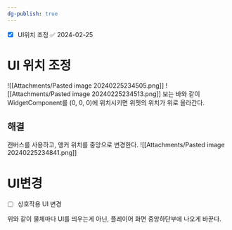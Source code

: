 ```yaml
---
dg-publish: true
---
```


- [x] UI위치 조정 ✅ 2024-02-25
# UI 위치 조정
![[Attachments/Pasted image 20240225234505.png]]
![[Attachments/Pasted image 20240225234513.png]]
보는 바와 같이 WidgetComponent를 (0, 0, 0)에 위치시키면 위젯의 위치가 위로 올라간다.
## 해결
캔버스를 사용하고, 앵커 위치를 중앙으로 변경한다.
![[Attachments/Pasted image 20240225234841.png]]
# UI변경
- [ ] 상호작용 UI 변경

위와 같이 물체마다 UI를 띄우는게 아닌, 플레이어 화면 중앙하단부에 나오게 바꾼다.
